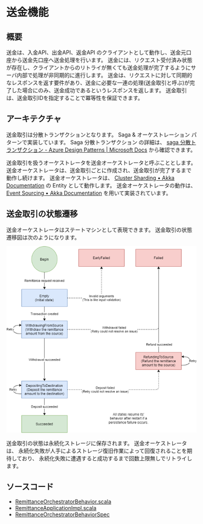 # 送金機能


## 概要
送金は、入金API、出金API、返金API のクライアントとして動作し、送金元口座から送金先口座へ送金処理を行います。
送金には、リクエスト受付済み状態が存在し、クライアントからのリトライが無くても送金処理が完了するようにサーバ内部で処理が非同期的に進行します。
送金は、リクエストに対して同期的なレスポンスを返す要件があり、送金に必要な一連の処理(送金取引と呼ぶ)が完了した場合にのみ、送金成功であるというレスポンスを返します。
送金取引は、送金取引IDを指定することで冪等性を保証できます。


## アーキテクチャ
送金取引は分散トランザクションとなります。
Saga & オーケストレーション パターンで実装しています。
Saga 分散トランザクション の詳細は、
[saga 分散トランザクション - Azure Design Patterns | Microsoft Docs](https://docs.microsoft.com/ja-jp/azure/architecture/reference-architectures/saga/saga)
から確認できます。

送金取引を扱うオーケストレータを送金オーケストレータと呼ぶこととします。
送金オーケストレータは、送金取引ごとに作成され、送金取引が完了するまで動作し続けます。
送金オーケストレータは、
[Cluster Sharding • Akka Documentation](https://doc.akka.io/docs/akka/current/typed/cluster-sharding.html)
の Entity として動作します。
送金オーケストレータの動作は、
[Event Sourcing • Akka Documentation](https://doc.akka.io/docs/akka/current/typed/persistence.html)
を用いて実装されています。


## 送金取引の状態遷移
送金オーケストレータはステートマシンとして表現できます。
送金取引の状態遷移図は次のようになります。

![送金APIの状態遷移図](remittance-orchestrator-state-machine.drawio.png)

送金取引の状態は永続化ストレージに保存されます。
送金オーケストレータは、 永続化失敗が人手によるストレージ復旧作業によって回復されることを期待しており、
永続化失敗に遭遇すると成功するまで回数上限無しでリトライします。


## ソースコード
* [RemittanceOrchestratorBehavior.scala](../../app/application/src/main/scala/myapp/application/account/RemittanceOrchestratorBehavior.scala)
* [RemittanceApplicationImpl.scala](../../app/application/src/main/scala/myapp/application/account/RemittanceApplicationImpl.scala)
* [RemittanceOrchestratorBehaviorSpec](../../app/application/src/test/scala/myapp/application/account/RemittanceOrchestratorBehaviorSpec.scala)
